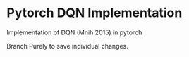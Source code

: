 # Pytorch DQN Implementation
Implementation of DQN (Mnih 2015) in pytorch



Branch Purely to save individual changes.
